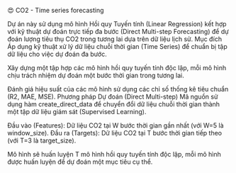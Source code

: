 😍 CO2 - Time series forecasting


Dự án này sử dụng mô hình Hồi quy Tuyến tính (Linear Regression) kết hợp với kỹ thuật dự đoán trực tiếp đa bước (Direct Multi-step Forecasting) để dự đoán lượng tiêu thụ CO2 trong tương lai dựa trên dữ liệu lịch sử.
Mục đích
Áp dụng kỹ thuật xử lý dữ liệu chuỗi thời gian (Time Series) để chuẩn bị tập dữ liệu cho việc dự đoán đa bước.

Xây dựng một tập hợp các mô hình hồi quy tuyến tính độc lập, mỗi mô hình chịu trách nhiệm dự đoán một bước thời gian trong tương lai.

Đánh giá hiệu suất của các mô hình sử dụng các chỉ số thống kê tiêu chuẩn (R2, MAE, MSE).
Phương pháp Dự đoán (Direct Multi-step)
Mã nguồn sử dụng hàm create_direct_data để chuyển đổi dữ liệu chuỗi thời gian thành một tập dữ liệu giám sát (Supervised Learning).

Đầu vào (Features): Dữ liệu CO2 tại W bước thời gian gần nhất (với W=5 là window_size).
Đầu ra (Targets): Dữ liệu CO2 tại T bước thời gian tiếp theo (với T=3 là target_size).

Mô hình sẽ huấn luyện T mô hình hồi quy tuyến tính độc lập, mỗi mô hình được huấn luyện để dự đoán một mục tiêu cụ thể.

